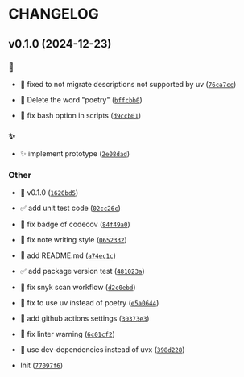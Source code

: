 # CHANGELOG


## v0.1.0 (2024-12-23)

### :bug:

- :bug: fixed to not migrate descriptions not supported by uv
  ([`76ca7cc`](https://github.com/yhino/pipenv-uv-migrate/commit/76ca7cc5fa4dc4732f44da80b327baf4d4ad3012))

- :bug: Delete the word "poetry"
  ([`bffcbb0`](https://github.com/yhino/pipenv-uv-migrate/commit/bffcbb08ca9f56192c90b8c65daa00f80ab6e9a2))

- :bug: fix bash option in scripts
  ([`d9ccb01`](https://github.com/yhino/pipenv-uv-migrate/commit/d9ccb014892149619ea2ddc1f1ad99fbcec6ecfc))

### :sparkles:

- :sparkles: implement prototype
  ([`2e08dad`](https://github.com/yhino/pipenv-uv-migrate/commit/2e08dad7e7e0a762caf803f1a24d8d0529d54a15))

### Other

- :bookmark: v0.1.0
  ([`1620bd5`](https://github.com/yhino/pipenv-uv-migrate/commit/1620bd5ed85c0bc67db27a0b5fc2102be32191c7))

- :white_check_mark: add unit test code
  ([`02cc26c`](https://github.com/yhino/pipenv-uv-migrate/commit/02cc26c70883aef274a4888141aa732d6a95a07e))

- :pencil: fix badge of codecov
  ([`84f49a0`](https://github.com/yhino/pipenv-uv-migrate/commit/84f49a09a5720427b766c7d8f7138c990981b415))

- :pencil: fix note writing style
  ([`0652332`](https://github.com/yhino/pipenv-uv-migrate/commit/0652332c5c41cdc00dc9fa0fc75d32063e553a10))

- :pencil: add README.md
  ([`a74ec1c`](https://github.com/yhino/pipenv-uv-migrate/commit/a74ec1c52b84dc5a0e4eec9735e0d8f7c8feafe5))

- :white_check_mark: add package version test
  ([`481023a`](https://github.com/yhino/pipenv-uv-migrate/commit/481023a2ca834c8bfbf02c2c88c5c6c6b67cf37d))

- :green_heart: fix snyk scan workflow
  ([`d2c0ebd`](https://github.com/yhino/pipenv-uv-migrate/commit/d2c0ebd6bfc34c1eda3f0167b9d635cc71911030))

- :green_heart: fix to use uv instead of poetry
  ([`e5a0644`](https://github.com/yhino/pipenv-uv-migrate/commit/e5a06441428aecd1e549566040610472a1782e8e))

- :construction_worker: add github actions settings
  ([`30373e3`](https://github.com/yhino/pipenv-uv-migrate/commit/30373e328cf3805362e3b4c5e07bbbe7abfe81c1))

- :rotating_light: fix linter warning
  ([`6c01cf2`](https://github.com/yhino/pipenv-uv-migrate/commit/6c01cf2e58c2fe9c9aa52421b5a781f1a2849a90))

- :wrench: use dev-dependencies instead of uvx
  ([`398d228`](https://github.com/yhino/pipenv-uv-migrate/commit/398d228c5a420d6ef434f09e34b2f7ffbe2068dc))

- Init
  ([`77097f6`](https://github.com/yhino/pipenv-uv-migrate/commit/77097f6d709b50e87830379cbc3d6c19ba2d9c89))

